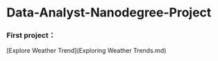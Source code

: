 # Data-Analyst-Nanodegree-Project

### First project：
[Explore Weather Trend](Exploring Weather Trends.md)
